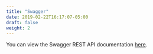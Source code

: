 ```yaml
---
title: "Swagger"
date: 2019-02-22T16:17:07-05:00
draft: false
weight: 2
---
```


You can view the Swagger REST API documentation [here](/swagger).